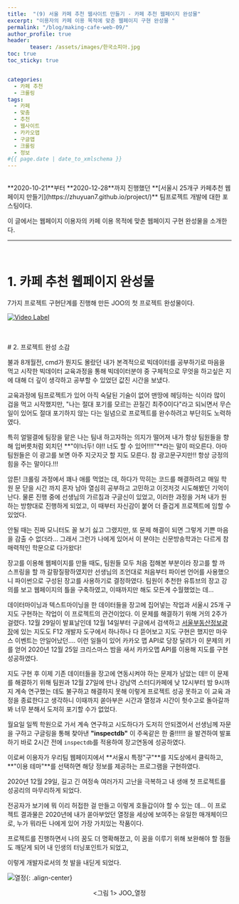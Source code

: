 ```yaml
---
title:  "(9) 서울 카페 추천 웹사이트 만들기 - 카페 추천 웹페이지 완성물"
excerpt: "이용자의 카페 이용 목적에 맞춘 웹페이지 구현 완성물 "
permalink: "/blog/making-cafe-web-09/"
author_profile: true
header:
       teaser: /assets/images/한국소피아.jpg
toc: true
toc_sticky: true


categories:
  - 카페 추천
  - 크롤링
tags:
  - 카페 
  - 맞춤
  - 추천
  - 웹사이트
  - 카카오맵
  - 구글맵
  - 크롤링
  - 정보
#{{ page.date | date_to_xmlschema }}
---
```

<br>
**2020-10-21**부터 **2020-12-28**까지 진행했던 **[서울시 25개구 카페추천 웹페이지 만들기](https://zhuyuan7.github.io/project/)** 팀프로젝트 개발에 대한 포스팅이다.


이 글에서는 웹페이지 이용자의 카페 이용 목적에 맞춘 웹페이지 구현 완성물을 소개한다.
<br>

-----

<br>

# 1.  카페 추천 웹페이지 완성물 

7가지 프로젝트 구현단계를 진행해 만든 JOO의 첫 프로젝트 완성물이다.

[![Video Label](http://img.youtube.com/vi/fr5SSoSgW8k/0.jpg)](https://www.youtube.com/watch?v=fr5SSoSgW8k)<br>

<br>


<br>
# 2. 프로젝트 완성 소감

불과 8개월전, cmd가 뭔지도 몰랐던 내가 본격적으로 빅데이터를 공부하기로 마음을 먹고 시작한 빅데이터 교육과정을 
통해 빅데이터분야 중 구체적으로 무엇을 하고싶은 지에 대해 더 깊이 생각하고 공부할 수 있었던 값진 시간을 보냈다.


교육과정에 팀프로젝트가 있어 아직 숙달된 기술이 없어 맨땅에 헤딩하는 식이라 많이 겁을 먹고 시작했지만, 
"나는 절대 포기를 모르는 끈질긴 최주0이다"라고 되뇌면서 무슨 일이 있어도 절대 포기하지 않는 다는 일념으로 
프로젝트를 완수하려고 부단히도 노력하였다.


특히 얼떨결에 팀장을 맡은 나는 팀내 하고자하는 의지가 떨어져 내가 항상 팀원들을 향해 입버릇처럼 외치던
**"야!너두!  야!! 너도 할 수 있어!!!!"**라는 말이 떠오른다. 아마 팀원들은 이 광고를 보면 아주 지긋지긋 할 지도 모른다.
참 광고문구지만!! 항상 긍정의 힘을 주는 말이다.!!! 


암튼! 크롤링 과정에서 꽤나 애를 먹었는 데, 하다가 막히는 코드를 해결하려고 매일 학원 문 닫을 시간
까지 혼자 남아 열심히 공부하고 고민하고 이것저것 시도해봤던 기억이 난다. 물론 진행 중에
선생님의 가르침과 구글신이 있었고, 이러한 과정을 거쳐 내가 원하는 방향대로 진행하게 되었고, 
이 때부터 자신감이 붙어 더 즐겁게 프로젝트에 임할 수 있었다.


안될 때는 진짜 모니터도 꼴 보기 싫고 그랬지만, 또 문제 해결이 되면 그렇게 기쁜 마음을 감출 수 없더라...
그래서 그런가 나에게 있어서 이 분야는 신문방송학과는 다르게 참 매력적인 학문으로 다가왔다!


장고를 이용해 웹페이지를 만들 때도, 팀원들 모두 처음 접해본 부분이라 장고를 할 까 스프링을 할 까
갈팡질팡하였지만 선생님의 조언대로 처음부터 파이썬 언어를 사용했으니 파이썬으로 구성된 장고를 사용하기로 결정하였다. 
팀원이 추천한 유튜브의 장고 강의를 보고 웹페이지의 틀을 구축하였고, 이때까지만 해도 모든게 수월했었는 데...


데이터마이닝과 텍스트마이닝을 한 데이터들을 장고에 집어넣는 작업과 서울시 25개 구 지도 구현하는 작업이
이 프로젝트의 관건이었다. 이 문제를 해결하기 위해 거의 2주가 걸렸다. 12월 29일이 발표날인데 12월 14일부터 
구글에서 검색하고 [서울부동산정보광장](https://land.seoul.go.kr:444/land/)에 있는 지도도 F12 개발자 도구에서 
하나하나 다 뜯어보고 지도 구현은 했지만 마우스 이벤트는 안일어났던.... 이런 일들이 있어 카카오 맵 API로 당장
달려가 이 문제의 키를 얻어 2020년 12월 25일 크리스마스 밤을 새서 카카오맵 API를 이용해 지도를 구현 성공하였다.


지도 구현 후 이제 기존 데이터들을 장고에 연동시켜야 하는 문제가 남았는 데!! 이 문제를 해결하기 위해 
팀원과 12월 27일에 만나 강남역 스터디카페에 낮 12시부터 밤 9시까지 계속 연구했는 데도 불구하고 
해결하지 못해 이렇게 프로젝트 성공 못하고 이 교육 과정을 종료한다고 생각하니 
이때까지 쏟아부은 시간과 열정과 시간이 헛수고로 돌아갈까봐 너무 분해서 도저히 포기할 수가 없었다.


월요일 일찍 학원으로 가서 계속 연구하고 시도하다가 도저히 안되겠어서 
선생님께 자문을 구하고 구글링을 통해 찾아낸 **"inspectdb"** 이 주옥같은 한 줄!!!!!! 을 
발견하여 발표하기 바로 2시간 전에 `inspectdb`를 적용하여 장고연동에 성공하였다. 


이로써 이용자가 우리팀 웹페이지에서 **서울시 특정"구"**를 지도상에서 클릭하고, **"이용 테마"**를 
선택하면 해당 정보를 제공하는 프로그램을 구현하였다. 

2020년 12월 29일, 길고 긴 여정속 여러가지 고난을 극복하고 내 생애 첫 프로젝트를 성공리의 마무리하게 되었다.


전공자가 보기에 뭐 이리 허접한 걸 만들고 이렇게 호들갑이야 할 수 있는 데...
이 프로젝트 결과물은 2020년에 내가 쏟아부었던 열정을 세상에 보여주는 유일한 매개체이므로, 
누가 뭐라든 나에게 있어 가장 가치있는 작품이다.


프로젝트를 진행하면서 나의 꿈도 더 명확해졌고, 이 꿈을 이루기 위해 보완해야 할 점들도
깨닫게 되어 내 인생의 터닝포인트가 되었고, 

이렇게 개발자로서의 첫 발을 내딛게 되었다.




![열정](https://zhuyuan7.github.io/assets/images/열정.jpg "열정"){: .align-center}<center> <그림 1> JOO_열정 </center>

<br>





 

